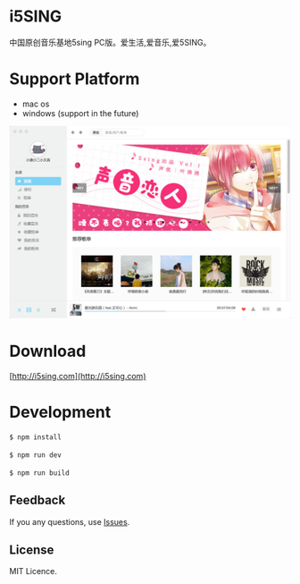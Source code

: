 # i5SING
中国原创音乐基地5sing PC版。爱生活,爱音乐,爱5SING。

# Support Platform
* mac os
* windows (support in the future)

![i5sing首页](https://raw.githubusercontent.com/i5sing/i5sing-images/master/i5sing-readme/0.png)

# Download
[http://i5sing.com](http://i5sing.com)

# Development
```
$ npm install 

$ npm run dev

$ npm run build
```

## Feedback
If you any questions, use [Issues](https://github.com/i5sing/5sing/issues).

## License
MIT Licence.
